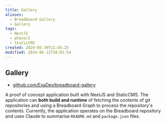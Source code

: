 ```yaml
---
title: Gallery
aliases:
  - Breadboard Gallery
  - Gallery
tags:
  - NextJS
  - phase/2
  - StaticCMS
created: 2024-05-30T11:45:25
modified: 2024-06-12T10:01:54
---
```


## Gallery

- [github.com/ExaDev/breadboard-gallery](https://github.com/ExaDev/breadboard-gallery)

A proof of concept application built with NextJS and StaticCMS. The application can **both build and runtime** of fetching the contents of git repositories and using a Breadboard Graph to process the repository's contents. Currently, the application operates on the Breadboard repository and uses Claude to summarise `README.md` and `package.json` files.
